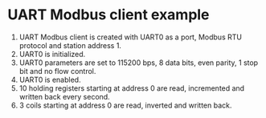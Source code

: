 # UART Modbus client example

1. UART Modbus client is created with UART0 as a port, Modbus RTU protocol and station address 1.
2. UART0 is initialized.
3. UART0 parameters are set to 115200 bps, 8 data bits, even parity, 1 stop bit and no flow control.
4. UART0 is enabled.
5. 10 holding registers starting at address 0 are read, incremented and written back every second. 
6. 3 coils starting at address 0 are read, inverted and written back. 
